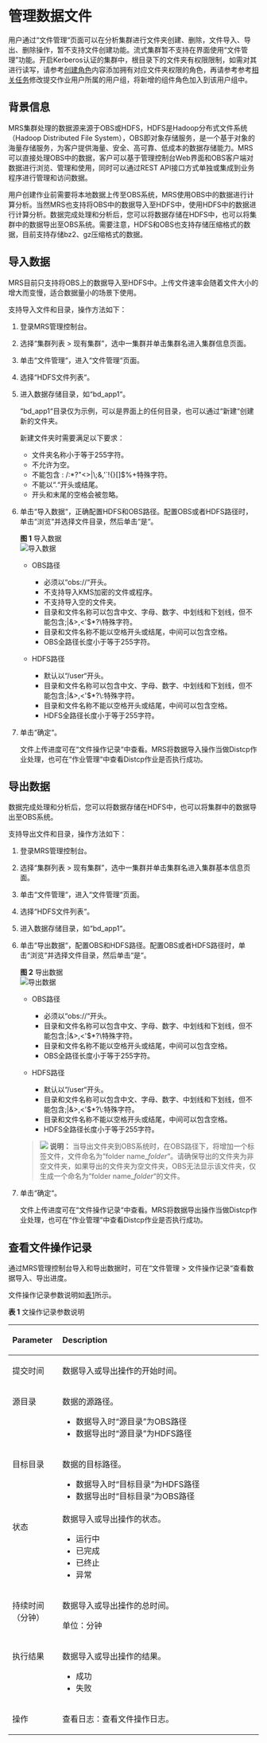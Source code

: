 # 管理数据文件<a name="zh-cn_topic_0019489057"></a>

用户通过“文件管理“页面可以在分析集群进行文件夹创建、删除，文件导入、导出、删除操作，暂不支持文件创建功能。流式集群暂不支持在界面使用“文件管理”功能。开启Kerberos认证的集群中，根目录下的文件夹有权限限制，如需对其进行读写，请参考[创建角色](创建角色.md)内容添加拥有对应文件夹权限的角色，再请参考参考[相关任务](创建用户组.md#s855da92cb75446818be082dff6e197f1)修改提交作业用户所属的用户组，将新增的组件角色加入到该用户组中。

## 背景信息<a name="section10956235144750"></a>

MRS集群处理的数据源来源于OBS或HDFS，HDFS是Hadoop分布式文件系统（Hadoop Distributed File System），OBS即对象存储服务，是一个基于对象的海量存储服务，为客户提供海量、安全、高可靠、低成本的数据存储能力。MRS可以直接处理OBS中的数据，客户可以基于管理控制台Web界面和OBS客户端对数据进行浏览、管理和使用，同时可以通过REST API接口方式单独或集成到业务程序进行管理和访问数据。

用户创建作业前需要将本地数据上传至OBS系统，MRS使用OBS中的数据进行计算分析。当然MRS也支持将OBS中的数据导入至HDFS中，使用HDFS中的数据进行计算分析。数据完成处理和分析后，您可以将数据存储在HDFS中，也可以将集群中的数据导出至OBS系统。需要注意，HDFS和OBS也支持存储压缩格式的数据，目前支持存储bz2、gz压缩格式的数据。

## 导入数据<a name="section6302178417377"></a>

MRS目前只支持将OBS上的数据导入至HDFS中。上传文件速率会随着文件大小的增大而变慢，适合数据量小的场景下使用。

支持导入文件和目录，操作方法如下：

1.  登录MRS管理控制台。
2.  选择“集群列表 \> 现有集群”，选中一集群并单击集群名进入集群信息页面。
3.  单击“文件管理“，进入“文件管理“页面。
4.  选择“HDFS文件列表“。
5.  进入数据存储目录，如“bd\_app1“。

    “bd\_app1“目录仅为示例，可以是界面上的任何目录，也可以通过“新建“创建新的文件夹。

    新建文件夹时需要满足以下要求：

    -   文件夹名称小于等于255字符。
    -   不允许为空。
    -   不能包含 : /:\*?"<\>|\\;&,'\`!\{\}\[\]$%+特殊字符。
    -   不能以“.“开头或结尾。
    -   开头和末尾的空格会被忽略。

6.  单击“导入数据“，正确配置HDFS和OBS路径。配置OBS或者HDFS路径时，单击“浏览“并选择文件目录，然后单击“是“。

    **图 1**  导入数据<a name="fig22617910141936"></a>  
    ![](figures/导入数据.png "导入数据")

    -   OBS路径
        -   必须以“obs://“开头。
        -   不支持导入KMS加密的文件或程序。
        -   不支持导入空的文件夹。
        -   目录和文件名称可以包含中文、字母、数字、中划线和下划线，但不能包含;|&\>,<'$\*?\\特殊字符。
        -   目录和文件名称不能以空格开头或结尾，中间可以包含空格。
        -   OBS全路径长度小于等于255字符。

    -   HDFS路径
        -   默认以“/user“开头。
        -   目录和文件名称可以包含中文、字母、数字、中划线和下划线，但不能包含;|&\>,<'$\*?\\:特殊字符。
        -   目录和文件名称不能以空格开头或结尾，中间可以包含空格。
        -   HDFS全路径长度小于等于255字符。

7.  单击“确定“。

    文件上传进度可在“文件操作记录“中查看。MRS将数据导入操作当做Distcp作业处理，也可在“作业管理“中查看Distcp作业是否执行成功。


## 导出数据<a name="section30692926173717"></a>

数据完成处理和分析后，您可以将数据存储在HDFS中，也可以将集群中的数据导出至OBS系统。

支持导出文件和目录，操作方法如下：

1.  登录MRS管理控制台。
2.  选择“集群列表 \> 现有集群”，选中一集群并单击集群名进入集群基本信息页面。
3.  单击“文件管理“，进入“文件管理“页面。
4.  选择“HDFS文件列表“。
5.  进入数据存储目录，如“bd\_app1“。
6.  单击“导出数据“，配置OBS和HDFS路径。配置OBS或者HDFS路径时，单击“浏览“并选择文件目录，然后单击“是“。

    **图 2**  导出数据<a name="fig2210029114221"></a>  
    ![](figures/导出数据.png "导出数据")

    -   OBS路径
        -   必须以“obs://“开头。
        -   目录和文件名称可以包含中文、字母、数字、中划线和下划线，但不能包含;|&\>,<'$\*?\\特殊字符。
        -   目录和文件名称不能以空格开头或结尾，中间可以包含空格。
        -   OBS全路径长度小于等于255字符。

    -   HDFS路径
        -   默认以“/user“开头。
        -   目录和文件名称可以包含中文、字母、数字、中划线和下划线，但不能包含;|&\>,<'$\*?\\:特殊字符。
        -   目录和文件名称不能以空格开头或结尾，中间可以包含空格。
        -   HDFS全路径长度小于等于255字符。

    >![](public_sys-resources/icon-note.gif) **说明：** 
    >当导出文件夹到OBS系统时，在OBS路径下，将增加一个标签文件，文件命名为“folder name\_$folder$“。请确保导出的文件夹为非空文件夹，如果导出的文件夹为空文件夹，OBS无法显示该文件夹，仅生成一个命名为“folder name\_$folder$“的文件。

7.  单击“确定“。

    文件上传进度可在“文件操作记录“中查看。MRS将数据导出操作当做Distcp作业处理，也可在“作业管理“中查看Distcp作业是否执行成功。


## 查看文件操作记录<a name="section14278550102310"></a>

通过MRS管理控制台导入和导出数据时，可在“文件管理 \> 文件操作记录“查看数据导入、导出进度。

文件操作记录参数说明如[表1](#table59621065102929)所示。

**表 1**  文操作记录参数说明

<a name="table59621065102929"></a>
<table><thead align="left"><tr id="row30921286102929"><th class="cellrowborder" valign="top" width="20%" id="mcps1.2.3.1.1"><p id="p60148761102929"><a name="p60148761102929"></a><a name="p60148761102929"></a>Parameter</p>
</th>
<th class="cellrowborder" valign="top" width="80%" id="mcps1.2.3.1.2"><p id="p40211485102929"><a name="p40211485102929"></a><a name="p40211485102929"></a>Description</p>
</th>
</tr>
</thead>
<tbody><tr id="row26359045102929"><td class="cellrowborder" valign="top" width="20%" headers="mcps1.2.3.1.1 "><p id="p54707896102929"><a name="p54707896102929"></a><a name="p54707896102929"></a>提交时间</p>
</td>
<td class="cellrowborder" valign="top" width="80%" headers="mcps1.2.3.1.2 "><p id="p2154600102929"><a name="p2154600102929"></a><a name="p2154600102929"></a>数据导入或导出操作的开始时间。</p>
</td>
</tr>
<tr id="row19391402102929"><td class="cellrowborder" valign="top" width="20%" headers="mcps1.2.3.1.1 "><p id="p27199711102929"><a name="p27199711102929"></a><a name="p27199711102929"></a>源目录</p>
</td>
<td class="cellrowborder" valign="top" width="80%" headers="mcps1.2.3.1.2 "><p id="p55692997102929"><a name="p55692997102929"></a><a name="p55692997102929"></a>数据的源路径。</p>
<a name="ul29001071103850"></a><a name="ul29001071103850"></a><ul id="ul29001071103850"><li>数据导入时<span class="parmname" id="parmname5582576416558"><a name="parmname5582576416558"></a><a name="parmname5582576416558"></a>“源目录”</span>为OBS路径</li><li>数据导出时<span class="parmname" id="parmname1416476516610"><a name="parmname1416476516610"></a><a name="parmname1416476516610"></a>“源目录”</span>为HDFS路径</li></ul>
</td>
</tr>
<tr id="row31474930102929"><td class="cellrowborder" valign="top" width="20%" headers="mcps1.2.3.1.1 "><p id="p66441379102929"><a name="p66441379102929"></a><a name="p66441379102929"></a>目标目录</p>
</td>
<td class="cellrowborder" valign="top" width="80%" headers="mcps1.2.3.1.2 "><p id="p13042650102929"><a name="p13042650102929"></a><a name="p13042650102929"></a>数据的目标路径。</p>
<a name="ul5041459410402"></a><a name="ul5041459410402"></a><ul id="ul5041459410402"><li>数据导入时<span class="parmname" id="parmname761764916644"><a name="parmname761764916644"></a><a name="parmname761764916644"></a>“目标目录”</span>为HDFS路径</li><li>数据导出时<span class="parmname" id="parmname3522414416652"><a name="parmname3522414416652"></a><a name="parmname3522414416652"></a>“目标目录”</span>为OBS路径</li></ul>
</td>
</tr>
<tr id="row50274986102929"><td class="cellrowborder" valign="top" width="20%" headers="mcps1.2.3.1.1 "><p id="p45742050102929"><a name="p45742050102929"></a><a name="p45742050102929"></a>状态</p>
</td>
<td class="cellrowborder" valign="top" width="80%" headers="mcps1.2.3.1.2 "><div class="p" id="p14118546102929"><a name="p14118546102929"></a><a name="p14118546102929"></a>数据导入或导出操作的状态。<a name="ul805096292920"></a><a name="ul805096292920"></a><ul id="ul805096292920"><li>运行中</li><li>已完成</li><li>已终止</li><li>异常</li></ul>
</div>
</td>
</tr>
<tr id="row59958055102929"><td class="cellrowborder" valign="top" width="20%" headers="mcps1.2.3.1.1 "><p id="p1810920463217"><a name="p1810920463217"></a><a name="p1810920463217"></a>持续时间（分钟）</p>
</td>
<td class="cellrowborder" valign="top" width="80%" headers="mcps1.2.3.1.2 "><p id="p59750244102929"><a name="p59750244102929"></a><a name="p59750244102929"></a>数据导入或导出操作的总时间。</p>
<p id="p59919844155041"><a name="p59919844155041"></a><a name="p59919844155041"></a>单位：分钟</p>
</td>
</tr>
<tr id="row881286102929"><td class="cellrowborder" valign="top" width="20%" headers="mcps1.2.3.1.1 "><p id="p4275369102929"><a name="p4275369102929"></a><a name="p4275369102929"></a>执行结果</p>
</td>
<td class="cellrowborder" valign="top" width="80%" headers="mcps1.2.3.1.2 "><p id="p10760588102929"><a name="p10760588102929"></a><a name="p10760588102929"></a>数据导入或导出操作的结果。</p>
<a name="ul27678081115333"></a><a name="ul27678081115333"></a><ul id="ul27678081115333"><li>成功</li><li>失败</li></ul>
</td>
</tr>
<tr id="row9275191403117"><td class="cellrowborder" valign="top" width="20%" headers="mcps1.2.3.1.1 "><p id="p1727511146317"><a name="p1727511146317"></a><a name="p1727511146317"></a>操作</p>
</td>
<td class="cellrowborder" valign="top" width="80%" headers="mcps1.2.3.1.2 "><p id="p12754146311"><a name="p12754146311"></a><a name="p12754146311"></a>查看日志：查看文件操作日志。</p>
</td>
</tr>
</tbody>
</table>

